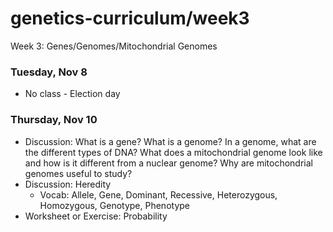 # genetics-curriculum/week3
Week 3: Genes/Genomes/Mitochondrial Genomes 

### Tuesday, Nov 8  

- No class - Election day  

### Thursday, Nov 10  

- Discussion: What is a gene? What is a genome? In a genome, what are the different types of DNA? What does a mitochondrial genome look like and how is it different from a nuclear genome? Why are mitochondrial genomes useful to study?
- Discussion: Heredity
	- Vocab: Allele, Gene, Dominant, Recessive, Heterozygous, Homozygous, Genotype, Phenotype
- Worksheet or Exercise: Probability

